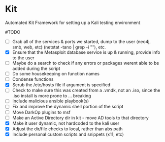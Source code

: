 # Kit
Automated Kit Framework for setting up a Kali testing environment


#TODO

- [ ] Grab all of the services & ports we started, dump to the user (neo4j, smb, web, etc) (netstat -tano | grep -i "<port>"), etc.
- [X] Ensure that the Metasploit database service is up & running, provide info to the user
- [ ] Maybe do a search to check if any errors or packages werent able to be added during the script
- [ ] Do some housekeeping on function names
- [ ] Condense functions
- [X] Scrub the /etc/hosts file if argument is specified
- [ ] Check to make sure this was created from a .vmdk, not an .iso, since the .iso install is more prone to ... breaking
- [ ] Include malicious ansible playbook(s)
- [ ] Fix and improve the dynamic shell portion of the script
- [ ] Move DarkOp plugins to msf
- [ ] Make an Active Directory dir in kit - move AD tools to that directory
- [X] Make it user dynamic, not hardcoded to the kali user
- [X] Adjust the dir/file checks to local, rather than abs path
- [X] Include personal custom scripts and snippets (x11, etc)

